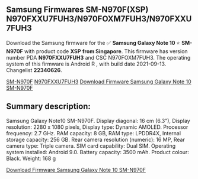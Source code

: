 <h2>Samsung Firmwares SM-N970F(XSP) N970FXXU7FUH3/N970FOXM7FUH3/N970FXXU7FUH3</h2>
Download the Samsung firmware for the ✅ <strong>Samsung Galaxy Note 10 </strong> ⭐ <strong>SM-N970F</strong> with product code <strong>XSP</strong> <strong> from Singapore</strong>. This firmware has version number PDA <strong>N970FXXU7FUH3</strong> and CSC N970FOXM7FUH3. The operating system of this firmware is Android R , with build date 2021-09-13. Changelist <strong>22340626</strong>.


[SM-N970F](https://samfirm.shop/samsung/model/SM-N970F)
[N970FXXU7FUH3](https://samfirm.shop/samsung/pda/N970FXXU7FUH3)
[Download Firmware Samsung Galaxy Note 10 SM-N970F](https://samfirm.shop/samsung/firmware/456030)
<h2>Summary description:</h2>
<p>Samsung Galaxy Note10 SM-N970F. Display diagonal: 16 cm (6.3"), Display resolution: 2280 x 1080 pixels, Display type: Dynamic AMOLED. Processor frequency: 2.7 GHz. RAM capacity: 8 GB, RAM type: LPDDR4X, Internal storage capacity: 256 GB. Rear camera resolution (numeric): 16 MP, Rear camera type: Triple camera. SIM card capability: Dual SIM. Operating system installed: Android 9.0. Battery capacity: 3500 mAh. Product colour: Black. Weight: 168 g</p>


[Download Firmware Samsung Galaxy Note 10 SM-N970F](https://samfirm.shop/samsung/firmware/456030)
